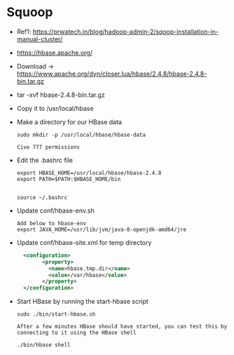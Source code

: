 # Squoop  

- Ref1: https://prwatech.in/blog/hadoop-admin-2/sqoop-installation-in-manual-cluster/
  
- https://hbase.apache.org/

- Download -> https://www.apache.org/dyn/closer.lua/hbase/2.4.8/hbase-2.4.8-bin.tar.gz

- tar  -xvf hbase-2.4.8-bin.tar.gz

- Copy it to /usr/local/hbase

- Make a directory for our HBase data
   
   ```
   sudo mkdir -p /usr/local/hbase/hbase-data
   
   Cive 777 permissions 
   ```

- Edit the .bashrc file

    ```
	export HBASE_HOME=/usr/local/hbase/hbase-2.4.8
	export PATH=$PATH:$HBASE_HOME/bin
	
	
	source ~/.bashrc

	```
	
- Update  conf/hbase-env.sh

  ```
  Add below to hbase-env 
  export JAVA_HOME=/usr/lib/jvm/java-8-openjdk-amd64/jre
  ``` 

- Update conf/hbase-site.xml for temp directory

  ```xml
    <configuration>
		  <property>
			<name>hbase.tmp.dir</name>
			<value>/var/hbase</value>
		  </property>
	</configuration>
  ```
  
- Start HBase by running the start-hbase script

   ```
   sudo ./bin/start-hbase.sh
   
   After a few minutes HBase should have started, you can test this by connecting to it using the HBase shell

   ./bin/hbase shell
   
   ```
	